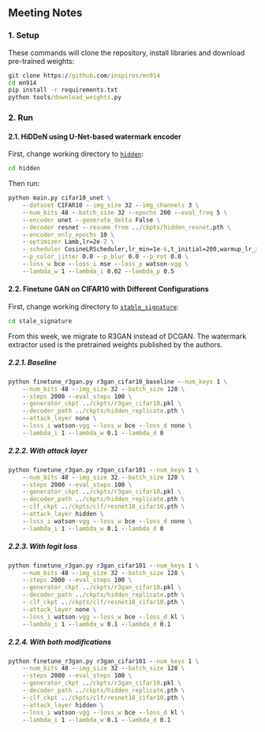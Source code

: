 ## Meeting Notes

### 1. Setup

These commands will clone the repository, install libraries and download pre-trained weights:

```cmd
git clone https://github.com/inspiros/mn914
cd mn914
pip install -r requirements.txt
python tools/download_weights.py
```

### 2. Run

#### 2.1. HiDDeN using U-Net-based watermark encoder

First, change working directory to [`hidden`](hidden):

```cmd
cd hidden
```

Then run:

```cmd
python main.py cifar10_unet \
    --dataset CIFAR10 --img_size 32 --img_channels 3 \
    --num_bits 48 --batch_size 32 --epochs 200 --eval_freq 5 \
    --encoder unet --generate_delta False \
    --decoder resnet --resume_from ../ckpts/hidden_resnet.pth \
    --encoder_only_epochs 10 \
    --optimizer Lamb,lr=2e-2 \
    --scheduler CosineLRScheduler,lr_min=1e-6,t_initial=200,warmup_lr_init=1e-6,warmup_t=5 \
    --p_color_jitter 0.0 --p_blur 0.0 --p_rot 0.0 \
    --loss_w bce --loss_i mse --loss_p watson-vgg \
    --lambda_w 1 --lambda_i 0.02 --lambda_p 0.5
```

#### 2.2. Finetune GAN on CIFAR10 with Different Configurations

First, change working directory to [`stable_signature`](stable_signature):

```cmd
cd stale_signature
```

From this week, we migrate to R3GAN instead of DCGAN.
The watermark extractor used is the pretrained weights published by the authors.

##### 2.2.1. Baseline

```cmd
python finetune_r3gan.py r3gan_cifar10_baseline --num_keys 1 \
    --num_bits 48 --img_size 32 --batch_size 128 \
    --steps 2000 --eval_steps 100 \
    --generator_ckpt ../ckpts/r3gan_cifar10.pkl \
    --decoder_path ../ckpts/hidden_replicate.pth \
    --attack_layer none \
    --loss_i watson-vgg --loss_w bce --loss_d none \
    --lambda_i 1 --lambda_w 0.1 --lambda_d 0
```

##### 2.2.2. With attack layer

```cmd
python finetune_r3gan.py r3gan_cifar101 --num_keys 1 \
    --num_bits 48 --img_size 32 --batch_size 128 \
    --steps 2000 --eval_steps 100 \
    --generator_ckpt ../ckpts/r3gan_cifar10.pkl \
    --decoder_path ../ckpts/hidden_replicate.pth \
    --clf_ckpt ../ckpts/clf/resnet18_cifar10.pth \
    --attack_layer hidden \
    --loss_i watson-vgg --loss_w bce --loss_d none \
    --lambda_i 1 --lambda_w 0.1 --lambda_d 0
```

##### 2.2.3. With logit loss

```cmd
python finetune_r3gan.py r3gan_cifar101 --num_keys 1 \
    --num_bits 48 --img_size 32 --batch_size 128 \
    --steps 2000 --eval_steps 100 \
    --generator_ckpt ../ckpts/r3gan_cifar10.pkl \
    --decoder_path ../ckpts/hidden_replicate.pth \
    --clf_ckpt ../ckpts/clf/resnet18_cifar10.pth \
    --attack_layer none \
    --loss_i watson-vgg --loss_w bce --loss_d kl \
    --lambda_i 1 --lambda_w 0.1 --lambda_d 0.1
```

##### 2.2.4. With both modifications

```cmd
python finetune_r3gan.py r3gan_cifar101 --num_keys 1 \
    --num_bits 48 --img_size 32 --batch_size 128 \
    --steps 2000 --eval_steps 100 \
    --generator_ckpt ../ckpts/r3gan_cifar10.pkl \
    --decoder_path ../ckpts/hidden_replicate.pth \
    --clf_ckpt ../ckpts/clf/resnet18_cifar10.pth \
    --attack_layer hidden \
    --loss_i watson-vgg --loss_w bce --loss_d kl \
    --lambda_i 1 --lambda_w 0.1 --lambda_d 0.1
```
